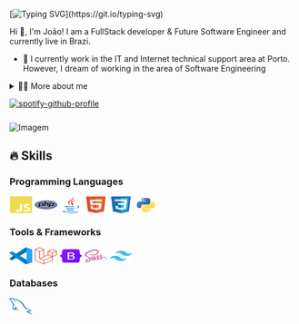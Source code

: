 [![Typing SVG](https://readme-typing-svg.demolab.com?font=Tektur&weight=600&size=30&duration=2000&pause=1000&color=C250CD&center=true&width=435&lines=Hi+there+%F0%9F%91%8B%2C+I'm+Jo%C3%A3o!;Welcome!)](https://git.io/typing-svg)
<!-- Presentation -->
<p>
  Hi 👋, I'm João! I am a FullStack developer & Future Software Engineer and currently live in Brazi.

  - 🔭 I currently work in the IT and Internet technical support area at Porto. However, I dream of working in the area of ​​Software Engineering
</p>

<!-- Dropdown -->
<details>
  <summary>👨‍💻 More about me</summary>

  - 💬 I am 20 years old and currently live in São Paulo, SP, Brazil. I studied Computer Networks, which I completed in 2021. I did an internship at the same institution where I studied, working in the area of ​​local Network Infrastructure. During this period, I had the opportunity to learn several topics related to technology, such as server virtualization with Proxmox and the use of operating systems such as Linux and Ubuntu.

I currently work in customer service, focusing on technical support in IT and the internet. However, my goal is to pursue a career in Software Engineering. I intend to pursue my undergraduate degree at FIAP, in São Paulo, but I am initially studying Systems Analysis and Development at Faculdade Impacta.

  - ⚡ I really like reading, studying, building a Rubik's Cube, and the coolest thing of all, playing sports! I believe that all our skills influence our professional success, as it is there that we can develop our skills within the job market. \o/
</details>

<!-- Spotify -->
[![spotify-github-profile](https://spotify-github-profile.kittinanx.com/api/view?uid=31vmjvnxkuldbhimblp4pz2w5ha4&cover_image=true&theme=default&show_offline=false&background_color=121212&interchange=false&bar_color=40a571&bar_color_cover=true)](https://spotify-github-profile.kittinanx.com/api/view?uid=31vmjvnxkuldbhimblp4pz2w5ha4&redirect=true)

###

<!-- GIF -->
<p align="left">
  <img align="center" src="https://media3.giphy.com/media/v1.Y2lkPTc5MGI3NjExY3J3NXBjeHlwZWp2bzdrdGVzaGQ1aTdoZ2s0OHJqeno3dXIwamVlbCZlcD12MV9pbnRlcm5hbF9naWZfYnlfaWQmY3Q9Zw/TexuKBfvpWjaIuACrz/giphy.gif" alt="Imagem">
</p>

## 🔥 Skills
<!-- Skills: Programming Languages -->
  <div style="flex-basis: 48%;">
    <h3>Programming Languages</h3>
    <img align="center" alt="Js" height="30" width="40" src="https://raw.githubusercontent.com/devicons/devicon/master/icons/javascript/javascript-plain.svg">
    <img align="center" alt="PHP" height="30" width="40" src="https://github.com/devicons/devicon/blob/master/icons/php/php-original.svg">
    <img align="center" alt="Java" height="30" width="40" src="https://github.com/devicons/devicon/blob/master/icons/java/java-original.svg">
    <img align="center" alt="HTML" height="30" width="40" src="https://raw.githubusercontent.com/devicons/devicon/master/icons/html5/html5-original.svg">
    <img align="center" alt="CSS" height="30" width="40" src="https://raw.githubusercontent.com/devicons/devicon/master/icons/css3/css3-original.svg">
    <img align="center" alt="Python" height="30" width="40" src="https://raw.githubusercontent.com/devicons/devicon/master/icons/python/python-original.svg">
  </div>
  
  <!-- Skills: Tools & Frameworks -->
  <div style="flex-basis: 48%;">
    <h3>Tools & Frameworks</h3>
    <img align="center" alt="VScode" height="30" width="40" src="https://github.com/devicons/devicon/blob/v2.16.0/icons/vscode/vscode-original.svg">
    <img align="center" alt="Laravel" height="30" width="40" src="https://github.com/devicons/devicon/blob/master/icons/laravel/laravel-original.svg">
    <img align="center" alt="BootsTrap" height="30" width="40" src="https://github.com/devicons/devicon/blob/v2.16.0/icons/bootstrap/bootstrap-original.svg">
    <img align="center" alt="Sass" height="30" width="40" src="https://github.com/devicons/devicon/blob/v2.16.0/icons/sass/sass-original.svg">
    <img align="center" alt="TailwindCSS" height="30" width="40" src="https://github.com/devicons/devicon/blob/v2.16.0/icons/tailwindcss/tailwindcss-original.svg">
  </div>

  <!-- Skills: Databases -->
  <div style="flex-basis: 48%;">
    <h3>Databases</h3>
    <img align="center" alt="MYSQL" height="30" width="40" src="https://github.com/devicons/devicon/blob/master/icons/mysql/mysql-original.svg">
  </div>
